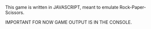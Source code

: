 This game is written in JAVASCRIPT, meant to emulate Rock-Paper-Scissors.

IMPORTANT FOR NOW GAME OUTPUT IS IN THE CONSOLE.